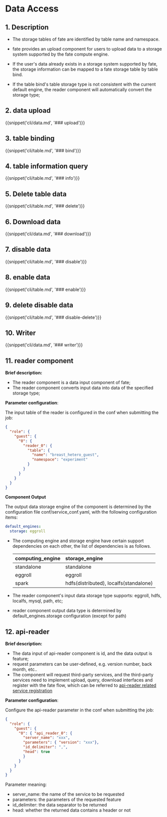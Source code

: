 # Data Access

## 1. Description

- The storage tables of fate are identified by table name and namespace.

- fate provides an upload component for users to upload data to a storage system supported by the fate compute engine.

- If the user's data already exists in a storage system supported by fate, the storage information can be mapped to a fate storage table by table bind.

- If the table bind's table storage type is not consistent with the current default engine, the reader component will automatically convert the storage type;

  

## 2. data upload

{{snippet('cli/data.md', '### upload')}}

## 3. table binding

{{snippet('cli/table.md', '### bind')}}


## 4. table information query

{{snippet('cli/table.md', '### info')}}

## 5. Delete table data

{{snippet('cli/table.md', '### delete')}}



## 6. Download data

{{snippet('cli/data.md', '### download')}}

## 7.  disable data

{{snippet('cli/table.md', '### disable')}}

## 8.  enable data 

{{snippet('cli/table.md', '### enable')}}

## 9.  delete disable data 

{{snippet('cli/table.md', '### disable-delete')}}


## 10. Writer

{{snippet('cli/data.md', '### writer')}}


## 11. reader component

**Brief description:** 

- The reader component is a data input component of fate;
- The reader component converts input data into data of the specified storage type;

**Parameter configuration**:

The input table of the reader is configured in the conf when submitting the job:

```json
{
  "role": {
    "guest": {
      "0": {
        "reader_0": {
          "table": {
            "name": "breast_hetero_guest",
            "namespace": "experiment"
          }
        }
      }
    }
  }
}

```

**Component Output**

The output data storage engine of the component is determined by the configuration file conf/service_conf.yaml, with the following configuration items:

```yaml
default_engines:
  storage: eggroll
```

- The computing engine and storage engine have certain support dependencies on each other, the list of dependencies is as follows.

  | computing_engine | storage_engine |
  | :--------------- | :---------------------------- |
  | standalone | standalone |
  | eggroll | eggroll |
  | spark | hdfs(distributed), localfs(standalone) |

- The reader component's input data storage type supports: eggroll, hdfs, localfs, mysql, path, etc;
- reader component output data type is determined by default_engines.storage configuration (except for path)

## 12. api-reader

**Brief description:** 

- The data input of api-reader component is id, and the data output is feature;
- request parameters can be user-defined, e.g. version number, back month, etc..
- The component will request third-party services, and the third-party services need to implement upload, query, download interfaces and register with the fate flow, which can be referred to [api-reader related service registration](./third_party_service_registry.md#31-apireader)

**Parameter configuration**:

Configure the api-reader parameter in the conf when submitting the job:

```json
{
  "role": {
    "guest": {
      "0": { "api_reader_0": {
        "server_name": "xxx",
        "parameters": { "version": "xxx"},
        "id_delimiter": ",",
        "head": true
        }
      }
    }
  }
}
```
Parameter meaning:
- server_name: the name of the service to be requested
- parameters: the parameters of the requested feature
- id_delimiter: the data separator to be returned
- head: whether the returned data contains a header or not

